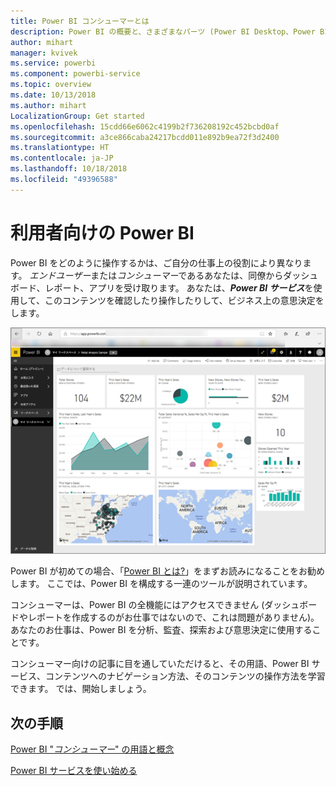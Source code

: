 ```yaml
---
title: Power BI コンシューマーとは
description: Power BI の概要と、さまざまなパーツ (Power BI Desktop、Power BI サービス、Power BI モバイル、Report Server、Power BI Embedded) がどのように組み合わさっているか。
author: mihart
manager: kvivek
ms.service: powerbi
ms.component: powerbi-service
ms.topic: overview
ms.date: 10/13/2018
ms.author: mihart
LocalizationGroup: Get started
ms.openlocfilehash: 15cdd66e6062c4199b2f736208192c452bcbd0af
ms.sourcegitcommit: a3ce866caba24217bcdd011e892b9ea72f3d2400
ms.translationtype: HT
ms.contentlocale: ja-JP
ms.lasthandoff: 10/18/2018
ms.locfileid: "49396588"
---
```

# <a name="power-bi-for-consumers"></a>利用者向けの Power BI
Power BI をどのように操作するかは、ご自分の仕事上の役割により異なります。 *エンドユーザー*または*コンシューマー*であるあなたは、同僚からダッシュボード、レポート、アプリを受け取ります。 あなたは、***Power BI サービス***を使用して、このコンテンツを確認したり操作したりして、ビジネス上の意思決定をします。

![Power BI ダッシュボード](media/end-user-consumer/power-bi-service.png)

Power BI が初めての場合、「[Power BI とは?](../power-bi-overview.md)」をまずお読みになることをお勧めします。 ここでは、Power BI を構成する一連のツールが説明されています。

コンシューマーは、Power BI の全機能にはアクセスできません (ダッシュボードやレポートを作成するのがお仕事ではないので、これは問題がありません)。 あなたのお仕事は、Power BI を分析、監査、探索および意思決定に使用することです。

コンシューマー向けの記事に目を通していただけると、その用語、Power BI サービス、コンテンツへのナビゲーション方法、そのコンテンツの操作方法を学習できます。  では、開始しましょう。

## <a name="next-steps"></a>次の手順

[Power BI "*コンシューマー*" の用語と概念](end-user-basic-concepts.md)

<!-- [Get started guide for *consumers*] -->
[Power BI サービスを使い始める](../service-get-started.md)

